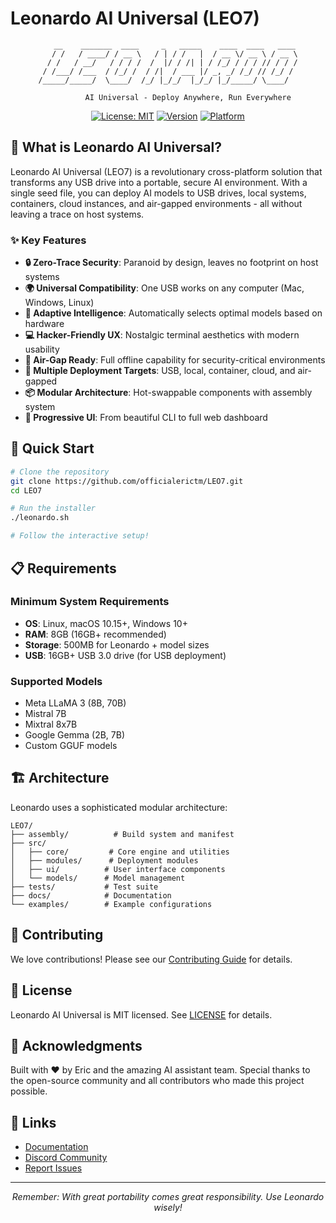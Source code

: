 # Leonardo AI Universal (LEO7)

<div align="center">
  
```ascii
    __    _______  ____     _   _____    ____  ____   ____ 
   / /   / ____/ / __ \   / | / /   |  / __ \/ __ \ / __ \
  / /   / __/   / / / /  /  |/ / /| | / /_/ / / / // / / /
 / /___/ /___  / /_/ /  / /|  / ___ |/ _, _/ /_/ // /_/ / 
/_____/_____/  \____/  /_/ |_/_/  |_/_/ |_/_____/ \____/  
                                                          
         AI Universal - Deploy Anywhere, Run Everywhere
```

[![License: MIT](https://img.shields.io/badge/License-MIT-yellow.svg)](https://opensource.org/licenses/MIT)
[![Version](https://img.shields.io/badge/version-7.0.0-blue.svg)](https://github.com/officialerictm/LEO7)
[![Platform](https://img.shields.io/badge/platform-Linux%20%7C%20macOS%20%7C%20Windows-lightgrey.svg)](https://github.com/officialerictm/LEO7)

</div>

## 🌟 What is Leonardo AI Universal?

Leonardo AI Universal (LEO7) is a revolutionary cross-platform solution that transforms any USB drive into a portable, secure AI environment. With a single seed file, you can deploy AI models to USB drives, local systems, containers, cloud instances, and air-gapped environments - all without leaving a trace on host systems.

### ✨ Key Features

- **🔒 Zero-Trace Security**: Paranoid by design, leaves no footprint on host systems
- **🌍 Universal Compatibility**: One USB works on any computer (Mac, Windows, Linux)
- **🧠 Adaptive Intelligence**: Automatically selects optimal models based on hardware
- **💻 Hacker-Friendly UX**: Nostalgic terminal aesthetics with modern usability
- **🔌 Air-Gap Ready**: Full offline capability for security-critical environments
- **🚀 Multiple Deployment Targets**: USB, local, container, cloud, and air-gapped
- **📦 Modular Architecture**: Hot-swappable components with assembly system
- **🎨 Progressive UI**: From beautiful CLI to full web dashboard

## 🚀 Quick Start

```bash
# Clone the repository
git clone https://github.com/officialerictm/LEO7.git
cd LEO7

# Run the installer
./leonardo.sh

# Follow the interactive setup!
```

## 📋 Requirements

### Minimum System Requirements
- **OS**: Linux, macOS 10.15+, Windows 10+
- **RAM**: 8GB (16GB+ recommended)
- **Storage**: 500MB for Leonardo + model sizes
- **USB**: 16GB+ USB 3.0 drive (for USB deployment)

### Supported Models
- Meta LLaMA 3 (8B, 70B)
- Mistral 7B
- Mixtral 8x7B
- Google Gemma (2B, 7B)
- Custom GGUF models

## 🏗️ Architecture

Leonardo uses a sophisticated modular architecture:

```
LEO7/
├── assembly/          # Build system and manifest
├── src/
│   ├── core/         # Core engine and utilities
│   ├── modules/      # Deployment modules
│   ├── ui/          # User interface components
│   └── models/      # Model management
├── tests/           # Test suite
├── docs/            # Documentation
└── examples/        # Example configurations
```

## 🤝 Contributing

We love contributions! Please see our [Contributing Guide](CONTRIBUTING.md) for details.

## 📄 License

Leonardo AI Universal is MIT licensed. See [LICENSE](LICENSE) for details.

## 🙏 Acknowledgments

Built with ❤️ by Eric and the amazing AI assistant team. Special thanks to the open-source community and all contributors who made this project possible.

## 🔗 Links

- [Documentation](https://leonardo-ai.dev)
- [Discord Community](https://discord.gg/leonardo-ai)
- [Report Issues](https://github.com/officialerictm/LEO7/issues)

---

<div align="center">
  <i>Remember: With great portability comes great responsibility. Use Leonardo wisely!</i>
</div>
